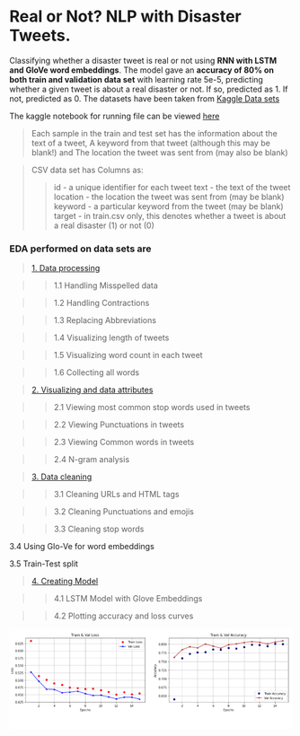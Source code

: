 # Real or Not? NLP with Disaster Tweets.
Classifying whether a disaster tweet is real or not using **RNN with LSTM and GloVe word embeddings**.
The model gave an **accuracy of 80% on both train and validation data set** with learning rate 5e-5, predicting whether a given tweet is about a real disaster or not. If so, predicted as 1. If not, predicted as 0. The datasets have been taken from <a href=https://www.kaggle.com/c/nlp-getting-started/data>Kaggle Data sets</a>


The kaggle notebook for running file can be viewed <a href='https://www.kaggle.com/naureenmohammad/nlp-on-disaster-tweet-final'>here </a>


> Each sample in the train and test set has the information about the text of a tweet, A keyword from that tweet (although this may be blank!) and The location the tweet was sent from (may also be blank)

> CSV data set has Columns as:
>
>> id - a unique identifier for each tweet
>> text - the text of the tweet
>> location - the location the tweet was sent from (may be blank)
>> keyword - a particular keyword from the tweet (may be blank)
>> target - in train.csv only, this denotes whether a tweet is about a real disaster (1) or not (0)


### EDA performed on data sets are 

> <a href='https://github.com/naureen20/Real-or-Not-NLP-with-Disaster-Tweets/blob/master/nlp-on-disaster-tweet.ipynb'>1. Data processing </a>

  >> 1.1 Handling Misspelled data
  
  >> 1.2 Handling Contractions
  
  >> 1.3 Replacing Abbreviations
  
  >> 1.4 Visualizing length of tweets
  
  >> 1.5 Visualizing word count in each tweet
  
  >> 1.6 Collecting all words
  
  
> <a href='https://github.com/naureen20/Real-or-Not-NLP-with-Disaster-Tweets/blob/master/nlp-on-disaster-tweet.ipynb'>2. Visualizing and data attributes  </a>

  >> 2.1 Viewing most common stop words used in tweets
  
  >> 2.2 Viewing Punctuations in tweets
  
  >> 2.3 Viewing Common words in tweets
  
  >> 2.4 N-gram analysis
  
  
>  <a href='https://github.com/naureen20/Real-or-Not-NLP-with-Disaster-Tweets/blob/master/nlp-on-disaster-tweet.ipynb'>3. Data cleaning </a>

  >> 3.1 Cleaning URLs and HTML tags
  
  >> 3.2 Cleaning Punctuations and emojis
  
  >> 3.3 Cleaning stop words
  
  3.4 Using Glo-Ve for word embeddings
  
  3.5 Train-Test split
  
  
><a href='https://github.com/naureen20/Real-or-Not-NLP-with-Disaster-Tweets/blob/master/nlp-on-disaster-tweet.ipynb'> 4. Creating Model</a>

  >> 4.1 LSTM Model with Glove Embeddings
  
  >> 4.2 Plotting accuracy and loss curves
  
  <img src="https://github.com/naureen20/Real-or-Not-NLP-with-Disaster-Tweets/blob/master/loss_acc_plot.png">
  
